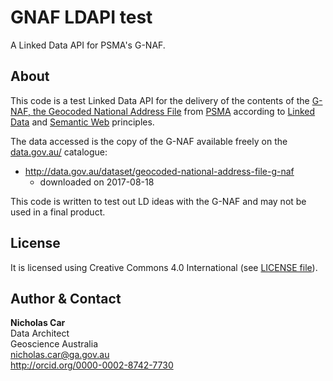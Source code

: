 # GNAF LDAPI test
A Linked Data API for PSMA's G-NAF.


## About
This code is a test Linked Data API for the delivery of the contents of the [G-NAF, the Geocoded National Address File](https://www.psma.com.au/products/g-naf) from [PSMA](https://www.psma.com.au/) according to [Linked Data](https://en.wikipedia.org/wiki/Linked_data) and [Semantic Web](https://www.w3.org/standards/semanticweb/) principles.

The data accessed is the copy of the G-NAF available freely on the [data.gov.au/](http://data.gov.au/) catalogue: 

* <http://data.gov.au/dataset/geocoded-national-address-file-g-naf>
    * downloaded on 2017-08-18

This code is written to test out LD ideas with the G-NAF and may not be used in a final product. 


## License
It is licensed using Creative Commons 4.0 International (see [LICENSE file](LICENSE)).


## Author & Contact
**Nicholas Car**  
Data Architect  
Geoscience Australia  
<nicholas.car@ga.gov.au>  
<http://orcid.org/0000-0002-8742-7730>